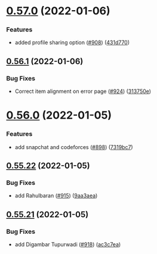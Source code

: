 # [0.57.0](https://github.com/EddieHubCommunity/LinkFree/compare/v0.56.1...v0.57.0) (2022-01-06)


### Features

* added profile sharing option ([#908](https://github.com/EddieHubCommunity/LinkFree/issues/908)) ([431d770](https://github.com/EddieHubCommunity/LinkFree/commit/431d770edfdbf58fd765c0f7876345bc0a8422c5))



## [0.56.1](https://github.com/EddieHubCommunity/LinkFree/compare/v0.56.0...v0.56.1) (2022-01-06)


### Bug Fixes

* Correct item alignment on error page ([#924](https://github.com/EddieHubCommunity/LinkFree/issues/924)) ([313750e](https://github.com/EddieHubCommunity/LinkFree/commit/313750ed5226a35a35d876cceb1f0ff547d7054a))



# [0.56.0](https://github.com/EddieHubCommunity/LinkFree/compare/v0.55.22...v0.56.0) (2022-01-05)


### Features

* add snapchat and codeforces ([#898](https://github.com/EddieHubCommunity/LinkFree/issues/898)) ([7319bc7](https://github.com/EddieHubCommunity/LinkFree/commit/7319bc7f26ee183deb7ead892420a6137cca1360))



## [0.55.22](https://github.com/EddieHubCommunity/LinkFree/compare/v0.55.21...v0.55.22) (2022-01-05)


### Bug Fixes

* add Rahulbaran ([#915](https://github.com/EddieHubCommunity/LinkFree/issues/915)) ([9aa3aea](https://github.com/EddieHubCommunity/LinkFree/commit/9aa3aea3047ac65f4e62edf8662a2004357c3c0d))



## [0.55.21](https://github.com/EddieHubCommunity/LinkFree/compare/v0.55.20...v0.55.21) (2022-01-05)


### Bug Fixes

* add Digambar Tupurwadi ([#918](https://github.com/EddieHubCommunity/LinkFree/issues/918)) ([ac3c7ea](https://github.com/EddieHubCommunity/LinkFree/commit/ac3c7ea70a87b2cf9cef00ba2bea344c847b98dd))



